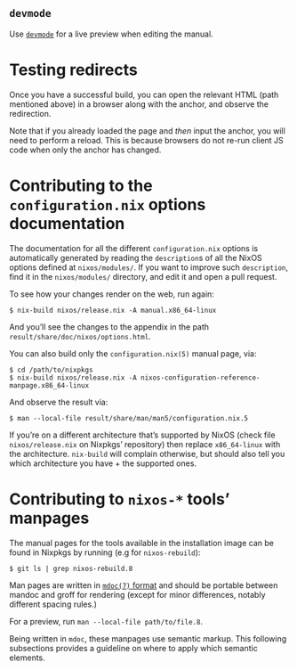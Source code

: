 ## `devmode`

Use [`devmode`](https://github.com/NixOS/nixpkgs/blob/master/pkgs/by-name/de/devmode/README.md) for a live preview when editing the manual.

# Testing redirects

Once you have a successful build, you can open the relevant HTML (path mentioned above) in a browser along with the anchor, and observe the redirection.

Note that if you already loaded the page and _then_ input the anchor, you will need to perform a reload. This is because browsers do not re-run client JS code when only the anchor has changed.

# Contributing to the `configuration.nix` options documentation

The documentation for all the different `configuration.nix` options is automatically generated by reading the `description`s of all the NixOS options defined at `nixos/modules/`. If you want to improve such `description`, find it in the `nixos/modules/` directory, and edit it and open a pull request.

To see how your changes render on the web, run again:

```programlisting
$ nix-build nixos/release.nix -A manual.x86_64-linux
```

And you’ll see the changes to the appendix in the path `result/share/doc/nixos/options.html`.

You can also build only the `configuration.nix(5)` manual page, via:

```programlisting
$ cd /path/to/nixpkgs
$ nix-build nixos/release.nix -A nixos-configuration-reference-manpage.x86_64-linux
```

And observe the result via:

```programlisting
$ man --local-file result/share/man/man5/configuration.nix.5
```

If you’re on a different architecture that’s supported by NixOS (check file `nixos/release.nix` on Nixpkgs’ repository) then replace `x86_64-linux` with the architecture. `nix-build` will complain otherwise, but should also tell you which architecture you have + the supported ones.

# Contributing to `nixos-*` tools’ manpages

The manual pages for the tools available in the installation image can be found in Nixpkgs by running (e.g for `nixos-rebuild`):

```programlisting
$ git ls | grep nixos-rebuild.8
```

Man pages are written in [`mdoc(7)` format](https://mandoc.bsd.lv/man/mdoc.7.html) and should be portable between mandoc and groff for rendering (except for minor differences, notably different spacing rules.)

For a preview, run `man --local-file path/to/file.8`.

Being written in `mdoc`, these manpages use semantic markup. This following subsections provides a guideline on where to apply which semantic elements.
